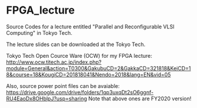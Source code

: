 # FPGA_lecture
Source Codes for a lecture entitled "Parallel and Reconfigurable VLSI Computing" in Tokyo Tech.

The lecture slides can be downloaded at the Tokyo Tech. 

Tokyo Tech Open Cource Ware (OCW) for my FPGA lecture:
http://www.ocw.titech.ac.jp/index.php?module=General&action=T0300&GakubuCD=2&GakkaCD=321818&KeiCD=18&course=18&KougiCD=201818041&Nendo=2018&lang=EN&vid=05

Also, source power point files can be avaiable:
https://drive.google.com/drive/folders/1qp3uxqDt2sO6ggnf-RU4EaoDx8OHblpJ?usp=sharing
Note that above ones are FY2020 version!
